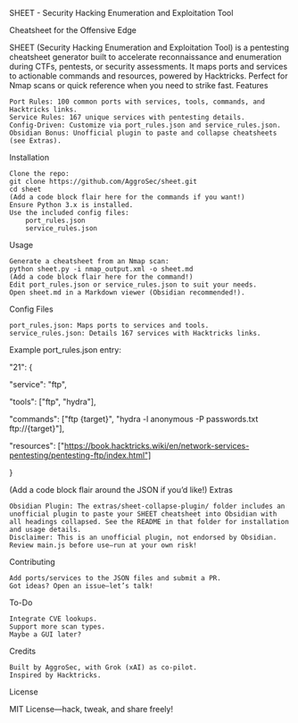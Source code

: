 SHEET - Security Hacking Enumeration and Exploitation Tool

Cheatsheet for the Offensive Edge

SHEET (Security Hacking Enumeration and Exploitation Tool) is a pentesting cheatsheet generator built to accelerate reconnaissance and enumeration during CTFs, pentests, or security assessments. It maps ports and services to actionable commands and resources, powered by Hacktricks. Perfect for Nmap scans or quick reference when you need to strike fast.
Features

    Port Rules: 100 common ports with services, tools, commands, and Hacktricks links.
    Service Rules: 167 unique services with pentesting details.
    Config-Driven: Customize via port_rules.json and service_rules.json.
    Obsidian Bonus: Unofficial plugin to paste and collapse cheatsheets (see Extras).

Installation

    Clone the repo:
    git clone https://github.com/AggroSec/sheet.git
    cd sheet
    (Add a code block flair here for the commands if you want!)
    Ensure Python 3.x is installed.
    Use the included config files:
        port_rules.json
        service_rules.json

Usage

    Generate a cheatsheet from an Nmap scan:
    python sheet.py -i nmap_output.xml -o sheet.md
    (Add a code block flair here for the command!)
    Edit port_rules.json or service_rules.json to suit your needs.
    Open sheet.md in a Markdown viewer (Obsidian recommended!).

Config Files

    port_rules.json: Maps ports to services and tools.
    service_rules.json: Details 167 services with Hacktricks links.

Example port_rules.json entry:

"21": {

"service": "ftp",

"tools": ["ftp", "hydra"],

"commands": ["ftp {target}", "hydra -l anonymous -P passwords.txt ftp://{target}"],

"resources": ["https://book.hacktricks.wiki/en/network-services-pentesting/pentesting-ftp/index.html"]

}

(Add a code block flair around the JSON if you’d like!)
Extras

    Obsidian Plugin: The extras/sheet-collapse-plugin/ folder includes an unofficial plugin to paste your SHEET cheatsheet into Obsidian with all headings collapsed. See the README in that folder for installation and usage details.
    Disclaimer: This is an unofficial plugin, not endorsed by Obsidian. Review main.js before use—run at your own risk!

Contributing

    Add ports/services to the JSON files and submit a PR.
    Got ideas? Open an issue—let’s talk!

To-Do

    Integrate CVE lookups.
    Support more scan types.
    Maybe a GUI later?

Credits

    Built by AggroSec, with Grok (xAI) as co-pilot.
    Inspired by Hacktricks.

License

MIT License—hack, tweak, and share freely!
